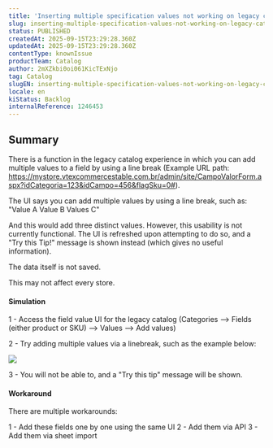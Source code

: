 ```yaml
---
title: 'Inserting multiple specification values not working on legacy catalog'
slug: inserting-multiple-specification-values-not-working-on-legacy-catalog
status: PUBLISHED
createdAt: 2025-09-15T23:29:28.360Z
updatedAt: 2025-09-15T23:29:28.360Z
contentType: knownIssue
productTeam: Catalog
author: 2mXZkbi0oi061KicTExNjo
tag: Catalog
slugEN: inserting-multiple-specification-values-not-working-on-legacy-catalog
locale: en
kiStatus: Backlog
internalReference: 1246453
---
```


## Summary


There is a function in the legacy catalog experience in which you can add multiple values to a field by using a line break (Example URL path: https://mystore.vtexcommercestable.com.br/admin/site/CampoValorForm.aspx?idCategoria=123&idCampo=456&flagSku=0#).

The UI says you can add multiple values by using a line break, such as:
"Value A
Value B
Values C"

And this would add three distinct values. However, this usability is not currently functional. The UI is refreshed upon attempting to do so, and a "Try this Tip!" message is shown instead (which gives no useful information).

The data itself is not saved.

This may not affect every store.


#### Simulation


1 - Access the field value UI for the legacy catalog (Categories --> Fields (either product or SKU) --> Values --> Add values)

2 - Try adding multiple values via a linebreak, such as the example below:

 ![](https://vtexhelp.zendesk.com/attachments/token/6pVnoX8kHuMUq0fXp571JIBtZ/?name=image.png)

3 - You will not be able to, and a "Try this tip" message will be shown.


#### Workaround


There are multiple workarounds:

1 - Add these fields one by one using the same UI
2 - Add them via API
3 - Add them via sheet import



